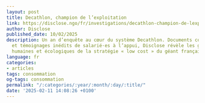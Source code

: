 ```yaml
---
layout: post
title: Decathlon, champion de l’exploitation
link: https://disclose.ngo/fr/investigations/decathlon-champion-de-lexploitation
author: Disclose
published_date: 10/02/2025
description: Un an d’enquête au cœur du système Decathlon. Documents confidentiels
  et témoignages inédits de salarié·es à l’appui, Disclose révèle les graves conséquences
  humaines et écologiques de la stratégie « low cost » du géant français du sport.
language: fr
categories:
- articles
tags: consommation
og-tags: consommation
permalink: "/:categories/:year/:month/:day/:title/"
date: '2025-02-11 14:08:26 +0100'
---
```

